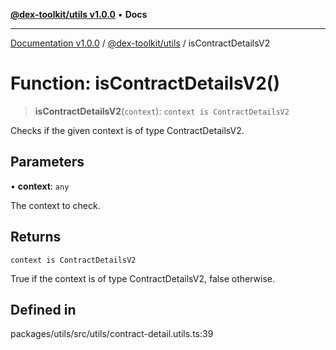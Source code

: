 [**@dex-toolkit/utils v1.0.0**](../README.md) • **Docs**

***

[Documentation v1.0.0](../../../packages.md) / [@dex-toolkit/utils](../README.md) / isContractDetailsV2

# Function: isContractDetailsV2()

> **isContractDetailsV2**(`context`): `context is ContractDetailsV2`

Checks if the given context is of type ContractDetailsV2.

## Parameters

• **context**: `any`

The context to check.

## Returns

`context is ContractDetailsV2`

True if the context is of type ContractDetailsV2, false otherwise.

## Defined in

packages/utils/src/utils/contract-detail.utils.ts:39
